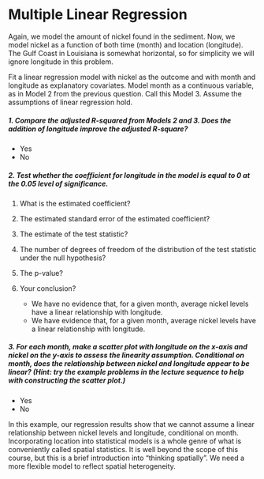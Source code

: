 #  Multiple Linear Regression #
Again, we model the amount of nickel found in the sediment. Now, we model nickel as a function of both time (month) and location (longitude). The Gulf Coast in Louisiana is somewhat horizontal, so for simplicity we will ignore  longitude in this problem.

Fit a linear regression model with nickel as the outcome and with month and longitude as explanatory covariates. Model month as a continuous variable, as in Model 2 from the previous question. Call this Model 3. Assume the assumptions of linear regression hold. 

##### 1. Compare the adjusted R-squared from Models 2 and 3. Does the addition of longitude improve the adjusted R-square? #####
* Yes
* No 

##### 2. Test whether the coefficient for longitude in the model is equal to 0 at the 0.05 level of significance. #####

1. What is the estimated coefficient? 

2. The estimated standard error of the estimated coefficient?

3. The estimate of the test statistic?

4. The number of degrees of freedom of the distribution of the test statistic under the null hypothesis? 

5. The p-value?

6. Your conclusion?
	- We have no evidence that, for a given month, average nickel levels have a linear relationship with longitude. 
	- We have evidence that, for a given month, average nickel levels have a linear relationship with longitude. 


##### 3. For each month, make a scatter plot with longitude on the x-axis and nickel on the y-axis to assess the linearity assumption. Conditional on month, does the relationship between nickel and longitude appear to be linear? (Hint: try the example problems in the lecture sequence to help with constructing the scatter plot.) #####
* Yes
* No 

In this example, our regression results show that we cannot assume a linear relationship between nickel levels and longitude, conditional on month. Incorporating location into statistical models is a whole genre of what is conveniently called spatial statistics. It is well beyond the scope of this course, but this is a brief introduction into “thinking spatially”. We need a more flexible model to reflect spatial heterogeneity.
